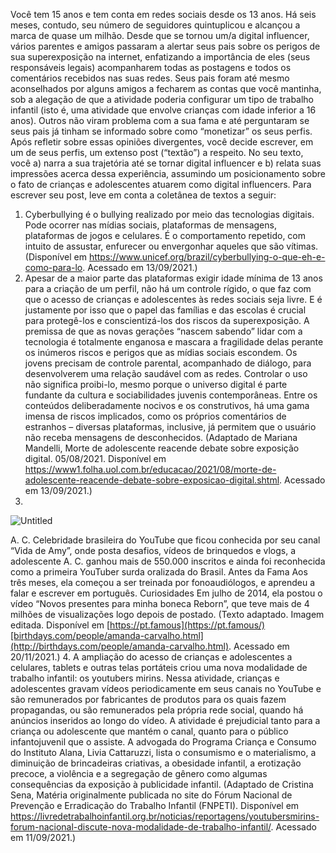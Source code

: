 Você tem 15 anos e tem conta em redes sociais desde os 13 anos. Há seis meses, contudo, seu número de
seguidores quintuplicou e alcançou a marca de quase um milhão. Desde que se tornou um/a digital influencer, vários
parentes e amigos passaram a alertar seus pais sobre os perigos de sua superexposição na internet, enfatizando a
importância de eles (seus responsáveis legais) acompanharem todas as postagens e todos os comentários recebidos nas
suas redes. Seus pais foram até mesmo aconselhados por alguns amigos a fecharem as contas que você mantinha, sob a
alegação de que a atividade poderia configurar um tipo de trabalho infantil (isto é, uma atividade que envolve crianças com
idade inferior a 16 anos). Outros não viram problema com a sua fama e até perguntaram se seus pais já tinham se
informado sobre como “monetizar” os seus perfis.
Após refletir sobre essas opiniões divergentes, você decide escrever, em um de seus perfis, um extenso post
(“textão”) a respeito. No seu texto, você a) narra a sua trajetória até se tornar digital influencer e b) relata suas impressões
acerca dessa experiência, assumindo um posicionamento sobre o fato de crianças e adolescentes atuarem como digital
influencers.
Para escrever seu post, leve em conta a coletânea de textos a seguir:

1. Cyberbullying é o bullying realizado por meio das tecnologias digitais. Pode ocorrer nas mídias sociais, plataformas de
mensagens, plataformas de jogos e celulares. É o comportamento repetido, com intuito de assustar, enfurecer ou
envergonhar aqueles que são vítimas. (Disponível em https://www.unicef.org/brazil/cyberbullying-o-que-eh-e-como-para-lo. Acessado em
13/09/2021.)
2. Apesar de a maior parte das plataformas exigir idade mínima de 13 anos para a criação de um perfil, não há um controle
rígido, o que faz com que o acesso de crianças e adolescentes às redes sociais seja livre. E é justamente por isso que o
papel das famílias e das escolas é crucial para protegê-los e conscientizá-los dos riscos da superexposição. A premissa de
que as novas gerações “nascem sabendo” lidar com a tecnologia é totalmente enganosa e mascara a fragilidade delas
perante os inúmeros riscos e perigos que as mídias sociais escondem. Os jovens precisam de controle parental,
acompanhado de diálogo, para desenvolverem uma relação saudável com as redes. Controlar o uso não significa proibi-lo,
mesmo porque o universo digital é parte fundante da cultura e sociabilidades juvenis contemporâneas. Entre os conteúdos
deliberadamente nocivos e os construtivos, há uma gama imensa de riscos implicados, como os próprios comentários de
estranhos – diversas plataformas, inclusive, já permitem que o usuário não receba mensagens de desconhecidos. (Adaptado
de Mariana Mandelli, Morte de adolescente reacende debate sobre exposição digital. 05/08/2021. Disponível em
https://www1.folha.uol.com.br/educacao/2021/08/morte-de-adolescente-reacende-debate-sobre-exposicao-digital.shtml. Acessado em 13/09/2021.)
3. 

![Untitled](https://prod-files-secure.s3.us-west-2.amazonaws.com/8cd38dd2-46ac-4ede-a0a8-2b6091323c16/324aeaa5-8270-4be6-98fe-9370ba46d620/Untitled.png)

A. C.
Celebridade brasileira do YouTube que ficou conhecida
por seu canal “Vida de Amy”, onde posta desafios, vídeos
de brinquedos e vlogs, a adolescente A. C. ganhou mais
de 550.000 inscritos e ainda foi reconhecida como a
primeira YouTuber surda oralizada do Brasil.
Antes da Fama
Aos três meses, ela começou a ser treinada por
fonoaudiólogos, e aprendeu a falar e escrever em
português.
Curiosidades
Em julho de 2014, ela postou o vídeo “Novos presentes
para minha boneca Reborn”, que teve mais de 4 milhões
de visualizações logo depois de postado.
(Texto adaptado. Imagem editada. Disponível em [https://pt.famous](https://pt.famous/)[birthdays.com/people/amanda-carvalho.html](http://birthdays.com/people/amanda-carvalho.html). Acessado em 20/11/2021.)
4. A ampliação do acesso de crianças e adolescentes a celulares, tablets e outras telas portáteis criou uma nova
modalidade de trabalho infantil: os youtubers mirins. Nessa atividade, crianças e adolescentes gravam vídeos
periodicamente em seus canais no YouTube e são remunerados por fabricantes de produtos para os quais fazem
propagandas, ou são remunerados pela própria rede social, quando há anúncios inseridos ao longo do vídeo. A atividade é
prejudicial tanto para a criança ou adolescente que mantém o canal, quanto para o público infantojuvenil que o assiste. A
advogada do Programa Criança e Consumo do Instituto Alana, Livia Cattaruzzi, lista o consumismo e o materialismo, a
diminuição de brincadeiras criativas, a obesidade infantil, a erotização precoce, a violência e a segregação de gênero como
algumas consequências da exposição à publicidade infantil. (Adaptado de Cristina Sena, Matéria originalmente publicada no site do Fórum
Nacional de Prevenção e Erradicação do Trabalho Infantil (FNPETI). Disponível em https://livredetrabalhoinfantil.org.br/noticias/reportagens/youtubersmirins-forum-nacional-discute-nova-modalidade-de-trabalho-infantil/. Acessado em 11/09/2021.)
